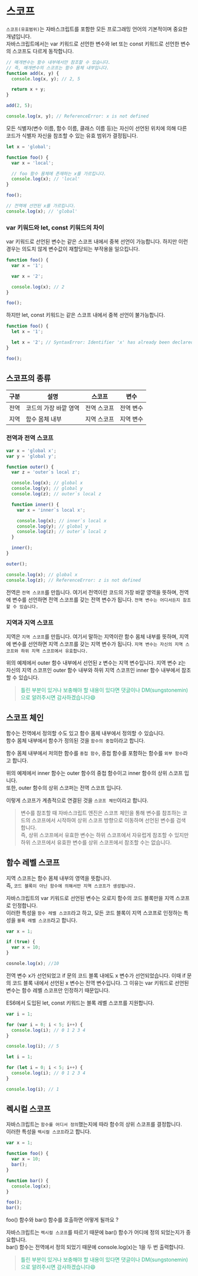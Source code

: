 # 스코프

`스코프(유효범위)`는 자바스크립트를 포함한 모든 프로그래밍 언어의 기본적이며 중요한 개념입니다.  
자바스크립트에서는 var 키워드로 선언한 변수와 let 또는 const 키워드로 선언한 변수의 스코프도 다르게 동작합니다.

```js
// 매개변수는 함수 내부에서만 참조할 수 있습니다.
// 즉, 매개변수의 스코프는 함수 몸체 내부입니다.
function add(x, y) {
  console.log(x, y); // 2, 5

  return x + y;
}

add(2, 5);

console.log(x, y); // ReferenceError: x is not defined
```

모든 식별자(변수 이름, 함수 이름, 클래스 이름 등)는 자신이 선언된 위치에 의해 다른 코드가 식별자 자신을 참조할 수 있는 유효 범위가 결정됩니다.

```js
let x = 'global';

function foo() {
  var x = 'local';

  // foo 함수 몸체에 존재하는 x를 가르킵니다.
  console.log(x); // 'local'
}

foo();

// 전역에 선언된 x를 가르킵니다.
console.log(x); // 'global'
```

### var 키워드와 let, const 키워드의 차이

var 키워드로 선언된 변수는 같은 스코프 내에서 중복 선언이 가능합니다. 하지만 이런 경우는 의도치 않게 변수값이 재할당되는 부작용을 일으킵니다.

```js
function foo() {
  var x = '1';

  var x = '2';

  console.log(x); // 2
}

foo();
```

하지만 let, const 키워드는 같은 스코프 내에서 중복 선언이 불가능합니다.

```js
function foo() {
  let x = '1';

  let x = '2'; // SyntaxError: Identifier 'x' has already been declared
}

foo();
```

## 스코프의 종류

| 구분 | 설명                  | 스코프      | 변수      |
| ---- | --------------------- | ----------- | --------- |
| 전역 | 코드의 가장 바깥 영역 | 전역 스코프 | 전역 변수 |
| 지역 | 함수 몸체 내부        | 지역 스코프 | 지역 변수 |

### 전역과 전역 스코프

```js
var x = 'global x';
var y = 'global y';

function outer() {
  var z = 'outer`s local z';

  console.log(x); // global x
  console.log(y); // global y
  console.log(z); // outer`s local z

  function inner() {
    var x = 'inner`s local x';

    console.log(x); // inner`s local x
    console.log(y); // global y
    console.log(z); // outer`s local z
  }

  inner();
}

outer();

console.log(x); // global x
console.log(z); // ReferenceError: z is not defined
```

전역은 `전역 스코프`를 만듭니다. 여기서 전역이란 코드의 가장 바깥 영역을 뜻하며, 전역에 변수를 선언하면 전역 스코프를 갖는 전역 변수가 됩니다. `전역 변수는 어디서든지 참조할 수 있습니다.`

### 지역과 지역 스코프

지역은 `지역 스코프`를 만듭니다. 여기서 말하는 지역이란 함수 몸체 내부를 뜻하며, 지역에 변수를 선언하면 지역 스코프를 갖는 지역 변수가 됩니다. `지역 변수는 자신의 지역 스코프와 하위 지역 스코프에서 유효합니다.`

위의 예제에서 outer 함수 내부에서 선언된 z 변수는 지역 변수입니다. 지역 변수 z는 자신의 지역 스코프인 outer 함수 내부와 하위 지역 스코프인 inner 함수 내부에서 참조할 수 있습니다.

> <span style="color: #2EB086">틀린 부분이 있거나 보충해야 할 내용이 있다면 댓글이나 DM(sungstonemin)으로 알려주시면 감사하겠습니다😄</span>

## 스코프 체인

함수는 전역에서 정의할 수도 있고 함수 몸체 내부에서 정의할 수 있습니다.  
함수 몸체 내부에서 함수가 정의된 것을 `함수의 중첩`이라고 합니다.

함수 몸체 내부에서 저의한 함수를 `중첩 함수`, 중첩 함수를 포함하는 함수를 `외부 함수`라고 합니다.

위의 예제에서 inner 함수는 outer 함수의 중첩 함수이고 inner 함수의 상위 스코프 입니다.  
또한, outer 함수의 상위 스코퍼는 전역 스코프 입니다.

이렇게 스코프가 계층적으로 연결된 것을 `스코프 체인`이라고 합니다.

> 변수를 참조할 때 자바스크립트 엔진은 스코프 체인을 통해 변수를 참조하는 코드의 스코프에서 시작하여 상위 스코프 방향으로 이동하며 선언된 변수를 검색 합니다.  
> 즉, 상위 스코프에서 유효한 변수는 하위 스코프에서 자유럽게 참조할 수 있지만 하위 스코프에서 유효한 변수를 상위 스코프에서 참조할 수는 없습니다.

## 함수 레벨 스코프

지역 스코프는 함수 몸체 내부의 영역을 뜻합니다.  
즉, `코드 블록이 아닌 함수에 의해서만 지역 스코프가 생성됩니다.`

자바스크립트의 var 키워드로 선언된 변수는 오로지 함수의 코드 블록만을 지역 스코프로 인정합니다.  
이러한 특성을 `함수 레벨 스코프`라고 하고, 모든 코드 블록이 지역 스코프로 인정하는 특성을 `블록 레벨 스코프`라고 합니다.

```js
var x = 1;

if (true) {
  var x = 10;
}

cosnole.log(x); //10
```

전역 변수 x가 선언되었고 if 문의 코드 블록 내에도 x 변수가 선언되었습니다. 이때 if 문의 코드 블록 내에서 선언된 x 변수는 전역 변수입니다. 그 이유는 var 키워드로 선언된 변수는 함수 레벨 스코프만 인정하기 때문입니다.

ES6에서 도입된 let, const 키워드는 블록 레벨 스코프를 지원합니다.

```js
var i = 1;

for (var i = 0; i < 5; i++) {
  console.log(i); // 0 1 2 3 4
}

console.log(i); // 5
```

```js
let i = 1;

for (let i = 0; i < 5; i++) {
  console.log(i); // 0 1 2 3 4
}

console.log(i); // 1
```

## 렉시컬 스코프

자바스크립트는 `함수를 어디서 정의`했는지에 따라 함수의 상위 스코프를 결정합니다.  
이러한 특성을 `렉시컬 스코프`라고 합니다.

```js
var x = 1;

function foo() {
  var x = 10;
  bar();
}

function bar() {
  console.log(x);
}

foo();
bar();
```

foo() 함수와 bar() 함수를 호출하면 어떻게 될까요 ?

자바스크립트는 `렉시컬 스코프`를 따르기 때문에 bar() 함수가 어디에 정의 되었는지가 중요합니다.  
bar() 함수는 전역에서 정의 되었기 때문에 console.log(x)는 1을 두 번 출력합니다.

> <span style="color: #2EB086">틀린 부분이 있거나 보충해야 할 내용이 있다면 댓글이나 DM(sungstonemin)으로 알려주시면 감사하겠습니다😄</span>
